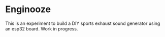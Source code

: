 # Enginooze

This is an experiment to build a DIY sports exhaust sound generator using an esp32 board. Work in progress.
